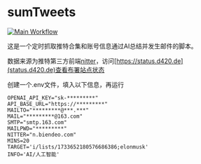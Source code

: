 # sumTweets

[![Main Workflow](https://github.com/aigcnow/sumTweets/actions/workflows/main.yml/badge.svg)](https://github.com/aigcnow/sumTweets/actions/workflows/main.yml)

这是一个定时抓取推特合集和账号信息通过AI总结并发生邮件的脚本。

数据来源为推特第三方前端[nitter](https://github.com/zedeus/nitter)，访问[https://status.d420.de](status.d420.de)查看布署站点状态

创建一个.env文件，填入以下信息，再运行
```
OPENAI_API_KEY="sk-*********"
API_BASE_URL="https://*********"
MAILTO="*********@***.***"
MAIL="*********@163.com"
SMTP="smtp.163.com"
MAILPWD="*********"
NITTER="n.biendeo.com"
MINS=20
TARGET='i/lists/1733652180576686386;elonmusk'
INFO='AI/人工智能'
```
